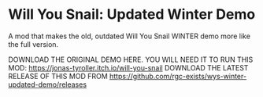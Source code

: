 # Will You Snail: Updated Winter Demo
A mod that makes the old, outdated Will You Snail WINTER demo more like the full version.

DOWNLOAD THE ORIGINAL DEMO HERE. YOU WILL NEED IT TO RUN THIS MOD:
https://jonas-tyroller.itch.io/will-you-snail
DOWNLOAD THE LATEST RELEASE OF THIS MOD FROM https://github.com/rgc-exists/wys-winter-updated-demo/releases
